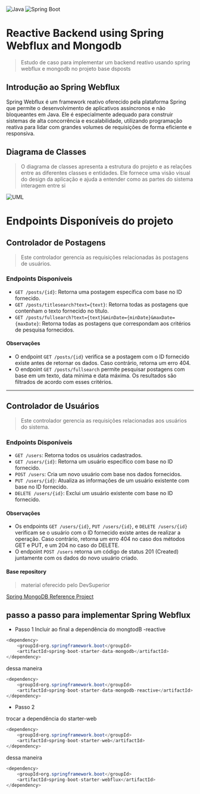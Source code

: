 ![Java](https://img.shields.io/badge/Java-11-orange.svg)
![Spring Boot](https://img.shields.io/badge/Spring%20Boot-2.5.4-brightgreen.svg)

# Reactive Backend using Spring Webflux and Mongodb
>  Estudo de caso para implementar um backend reativo usando spring webflux e mongodb no projeto base dsposts

##  Introdução ao Spring Webflux

Spring Webflux é um framework reativo oferecido pela plataforma Spring que permite o desenvolvimento de aplicativos assíncronos e não bloqueantes em Java. Ele é especialmente adequado para construir sistemas de alta concorrência e escalabilidade, utilizando programação reativa para lidar com grandes volumes de requisições de forma eficiente e responsiva.

## Diagrama de Classes

> O diagrama de classes apresenta a estrutura do projeto e as relações entre as diferentes classes e entidades. Ele fornece uma visão visual do design da aplicação e ajuda a entender como as partes do sistema interagem entre si



![UML]([https://github.com/kaiquesilvadev/DSCommerce/blob/main/print/uml.png](https://github.com/kaiquesilvadev/REFERENCIA_Spring_WebFlux/blob/main/assets/model-spring-mongodb.png))

# Endpoints Disponíveis do projeto

## Controlador de Postagens

> Este controlador gerencia as requisições relacionadas às postagens de usuários.

### Endpoints Disponíveis

- `GET /posts/{id}`: Retorna uma postagem específica com base no ID fornecido.
- `GET /posts/titlesearch?text={text}`: Retorna todas as postagens que contenham o texto fornecido no título.
- `GET /posts/fullsearch?text={text}&minDate={minDate}&maxDate={maxDate}`: Retorna todas as postagens que correspondam aos critérios de pesquisa fornecidos.

#### Observações

- O endpoint `GET /posts/{id}` verifica se a postagem com o ID fornecido existe antes de retornar os dados. Caso contrário, retorna um erro 404.
- O endpoint `GET /posts/fullsearch` permite pesquisar postagens com base em um texto, data mínima e data máxima. Os resultados são filtrados de acordo com esses critérios.

---

## Controlador de Usuários

> Este controlador gerencia as requisições relacionadas aos usuários do sistema.

### Endpoints Disponíveis

- `GET /users`: Retorna todos os usuários cadastrados.
- `GET /users/{id}`: Retorna um usuário específico com base no ID fornecido.
- `POST /users`: Cria um novo usuário com base nos dados fornecidos.
- `PUT /users/{id}`: Atualiza as informações de um usuário existente com base no ID fornecido.
- `DELETE /users/{id}`: Exclui um usuário existente com base no ID fornecido.

#### Observações

- Os endpoints `GET /users/{id}`, `PUT /users/{id}`, e `DELETE /users/{id}` verificam se o usuário com o ID fornecido existe antes de realizar a operação. Caso contrário, retorna um erro 404 no caso dos métodos GET e PUT, e um 204 no caso do DELETE.
- O endpoint `POST /users` retorna um código de status 201 (Created) juntamente com os dados do novo usuário criado.

#### Base repository

> material oferecido pelo DevSuperior

[Spring MongoDB Reference Project](https://github.com/devsuperior/spring-mongodb-ref)

## passo a passo para implementar Spring Webflux

- Passo 1
Incluir ao final a dependência do  mongtodB -reactive 

```java
<dependency>
	<groupId>org.springframework.boot</groupId>
	<artifactId>spring-boot-starter-data-mongodb</artifactId>
</dependency>
```

dessa maneira 

```java
<dependency>
	<groupId>org.springframework.boot</groupId>
	<artifactId>spring-boot-starter-data-mongodb-reactive</artifactId>
</dependency>
```

- Passo 2

trocar a dependência do starter-web

```java
<dependency>
	<groupId>org.springframework.boot</groupId>
	<artifactId>spring-boot-starter-web</artifactId>
</dependency>
```

dessa maneira

```java
<dependency>
	<groupId>org.springframework.boot</groupId>
	<artifactId>spring-boot-starter-webflux</artifactId>
</dependency>
```

